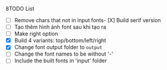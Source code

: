 8TODO List
- [ ] Remove chars that not in input fonts- [X] Build serif version
- [ ] Tạo thêm hình ảnh font sau khi tạo ra
- [ ] Make right option
- [X] Build 4 variants: top/bottom/left/right
- [X] Change font output folder to `output`
- [ ] Change the font names to be without '-'
- [ ] Include the built fonts in 'input' folder

